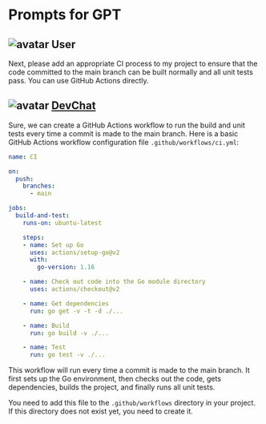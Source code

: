 # Prompts for GPT

## ![avatar](../../assets/icons/avatar_spaceman.png) **User**

Next, please add an appropriate CI process to my project to ensure that the code committed to the main branch can be built normally and all unit tests pass. You can use GitHub Actions directly.

## ![avatar](../../assets/icons/avatar_devchat.svg) **[DevChat](https://marketplace.visualstudio.com/items?itemName=merico.devchat)**

Sure, we can create a GitHub Actions workflow to run the build and unit tests every time a commit is made to the main branch. Here is a basic GitHub Actions workflow configuration file `.github/workflows/ci.yml`:

```yaml
name: CI

on:
  push:
    branches:
      - main

jobs:
  build-and-test:
    runs-on: ubuntu-latest

    steps:
    - name: Set up Go
      uses: actions/setup-go@v2
      with:
        go-version: 1.16

    - name: Check out code into the Go module directory
      uses: actions/checkout@v2

    - name: Get dependencies
      run: go get -v -t -d ./...

    - name: Build
      run: go build -v ./...

    - name: Test
      run: go test -v ./...
```

This workflow will run every time a commit is made to the main branch. It first sets up the Go environment, then checks out the code, gets dependencies, builds the project, and finally runs all unit tests.

You need to add this file to the `.github/workflows` directory in your project. If this directory does not exist yet, you need to create it.
